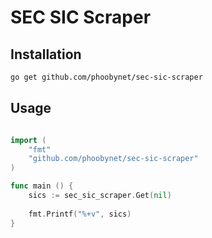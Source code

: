 # SEC SIC Scraper

## Installation

```bash
go get github.com/phoobynet/sec-sic-scraper
```

## Usage
```go

import (
	"fmt"
	"github.com/phoobynet/sec-sic-scraper"
)

func main () {
	sics := sec_sic_scraper.Get(nil)
	
	fmt.Printf("%+v", sics)
}

```
